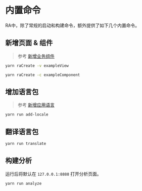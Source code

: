 # 内置命令

RA中，除了常规的启动和构建命令，额外提供了如下几个内置命令。

## 新增页面 & 组件

> 参考 [新增业务组件](/createPage?id=新增业务组件)

```bash
yarn raCreate -v exampleView
```

```bash
yarn raCreate -c exampleComponent
```

## 增加语言包

> 参考 [新增应用语言](/i18n?id=新增应用语言)

```bash
yarn run add-locale
```

## 翻译语言包

```bash
yarn run translate
```

## 构建分析

运行后将默认在 `127.0.0.1:8888` 打开分析页面。

```bash
yarn run analyze
```